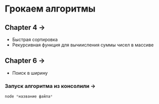 # Грокаем алгоритмы

## Chapter 4 ->
- Быстрая сортировка
- Рекурсивная функция для вычиисления суммы чисел в массиве

## Chapter 6 ->
- Поиск в ширину

### Запуск алгоритма из консолили ->
```javascript
node *название файла*
```
